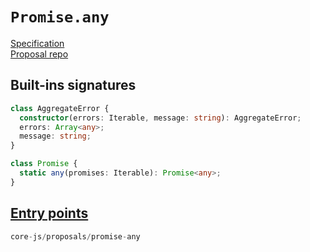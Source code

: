 # `Promise.any`
[Specification](https://tc39.es/proposal-promise-any/)\
[Proposal repo](https://github.com/tc39/proposal-promise-any)

## Built-ins signatures
```ts
class AggregateError {
  constructor(errors: Iterable, message: string): AggregateError;
  errors: Array<any>;
  message: string;
}

class Promise {
  static any(promises: Iterable): Promise<any>;
}
```

## [Entry points]({docs-version}/docs/usage#h-entry-points)
```ts
core-js/proposals/promise-any
```
